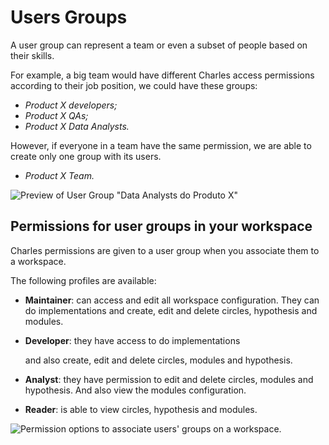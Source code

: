 # Users Groups

A user group can represent a team or even a subset of people based on their skills.

For example, a big team would have different Charles access permissions according to their job position, we could have these groups:

* _Product X developers;_
* _Product X QAs;_
* _Product X Data Analysts._

However, if everyone in a team have the same permission, we are able to create only one group with its users.

* _Product X Team._

![Preview of User Group &quot;Data Analysts do Produto X&quot;](../.gitbook/assets/image%20%283%29%20%282%29%20%281%29.png)

## Permissions for user groups in your workspace

Charles permissions are given to a user group when you associate them to a workspace.

The following profiles are available:

* **Maintainer**: can access and edit all workspace configuration. They can do implementations and create, edit and delete circles, hypothesis and modules. 
* **Developer**: they have access to do implementations

  and also create, edit and delete circles, modules and hypothesis.

* **Analyst**: they have permission to edit and delete circles, modules and hypothesis. And also view the modules configuration.
* **Reader**: is able to view circles, hypothesis and modules.

![Permission options to associate users&apos; groups on a workspace.](../.gitbook/assets/chrome-capture-3-%20%282%29%20%281%29.gif)

